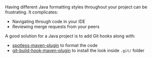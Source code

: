 Having different Java formatting styles throughout your project can be frustrating. It complicates:
- Navigating through code in your IDE
- Reviewing merge requests from your peers

A good solution for a Java project is to add Git hooks along with:
- [spotless-maven-plugin](https://github.com/diffplug/spotless/blob/main/plugin-maven/README.md) to format the code
- [git-build-hook-maven-plugin](https://github.com/rudikershaw/git-build-hook) to install the look inside `.git/` folder